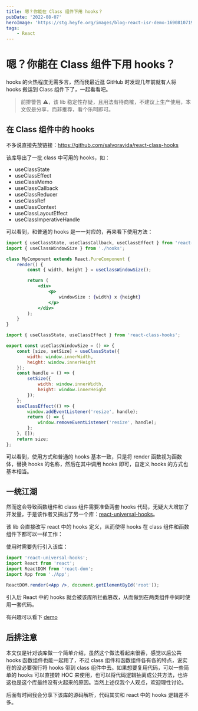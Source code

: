 ```yaml
---
title: 嗯？你能在 Class 组件下用 hooks？
pubDate: '2022-08-07'
heroImage: 'https://stg.heyfe.org/images/blog-react-isr-demo-1690810719572.png'
tags:
    - React
---
```


# 嗯？你能在 Class 组件下用 hooks？

hooks 的火热程度无需多言，然而我最近逛 GitHub 时发现几年前就有人将 hooks 搬运到 Class 组件下了，一起看看吧。

> 前排警告 ⚠️，该 lib 稳定性存疑，且用法有待商榷，不建议上生产使用，本文仅是分享，而非推荐，看个乐呵即可。

## 在 Class 组件中的 hooks

不多说直接先放链接：https://github.com/salvoravida/react-class-hooks

该库导出了一批 class 中可用的 hooks，如：

-   useClassState
-   useClassEffect
-   useClassMemo
-   useClassCallback
-   useClassReducer
-   useClassRef
-   useClassContext
-   useClassLayoutEffect
-   useClassImperativeHandle

可以看到，和普通的 hooks 是一一对应的，再来看下使用方法：

```jsx
import { useClassState, useClassCallback, useClassEffect } from 'react-class-hooks';
import { useClassWindowSize } from './hooks';

class MyComponent extends React.PureComponent {
    render() {
        const { width, height } = useClassWindowSize();

        return (
            <div>
                <p>
                    windowSize : {width} x {height}
                </p>
            </div>
        );
    }
}
```

```js
import { useClassState, useClassEffect } from 'react-class-hooks';

export const useClassWindowSize = () => {
    const [size, setSize] = useClassState({
        width: window.innerWidth,
        height: window.innerHeight
    });
    const handle = () => {
        setSize({
            width: window.innerWidth,
            height: window.innerHeight
        });
    };
    useClassEffect(() => {
        window.addEventListener('resize', handle);
        return () => {
            window.removeEventListener('resize', handle);
        };
    }, []);
    return size;
};
```

可以看到，使用方式和普通的 hooks 基本一致，只是将 render 函数视为函数体，替换 hooks 的名称，然后在其中调用 hooks 即可，自定义 hooks 的方式也基本相当。

## 一统江湖

然而这会导致函数组件和 class 组件需要准备两套 hooks 代码，无疑大大增加了开发量，于是该作者又搞出了另一个库：[react-universal-hooks](https://github.com/salvoravida/react-universal-hooks)。

该 lib 会直接改写 react 中的 hooks 定义，从而使得 hooks 在 class 组件和函数组件下都可以一样工作：

使用时需要先行引入该库：

```jsx
import 'react-universal-hooks';
import React from 'react';
import ReactDOM from 'react-dom';
import App from './App';

ReactDOM.render(<App />, document.getElementById('root'));
```

引入后 React 中的 hooks 就会被该库所拦截篡改，从而做到在两类组件中同时使用一套代码。

有兴趣可以看下 [demo](https://codesandbox.io/s/interesting-architecture-pgt46d?file=/src/App.js)

## 后排注意

本文仅是针对该库做一个简单介绍，虽然这个做法看起来很香，感觉以后公共 hooks 函数组件也能一起用了，不过 class 组件和函数组件各有各的特点，说实在的没必要强行将 hooks 带到 class 组件中去。如果想要复用代码，可以一些简单的 hooks 可以直接转 HOC 来使用，也可以将代码逻辑抽离成公共方法，也许这也是这个库最终没有火起来的原因。当然上述仅我个人观点，欢迎理性讨论。

后面有时间我会分享下该库的源码解析，代码其实和 react 中的 hooks 逻辑差不多。
